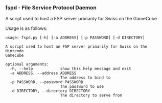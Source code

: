 ### fspd - File Service Protocol Daemon

A script used to host a FSP server primarily for Swiss on the GameCube

Usage is as follows:
```
usage: fspd.py [-h] [-a ADDRESS] [-p PASSWORD] [-d DIRECTORY]

A script used to host an FSP server primarily for Swiss on the Nintendo
GameCube

optional arguments:
  -h, --help            show this help message and exit
  -a ADDRESS, --address ADDRESS
                        The address to bind to
  -p PASSWORD, --password PASSWORD
                        The password to use
  -d DIRECTORY, --directory DIRECTORY
                        The directory to serve from
```